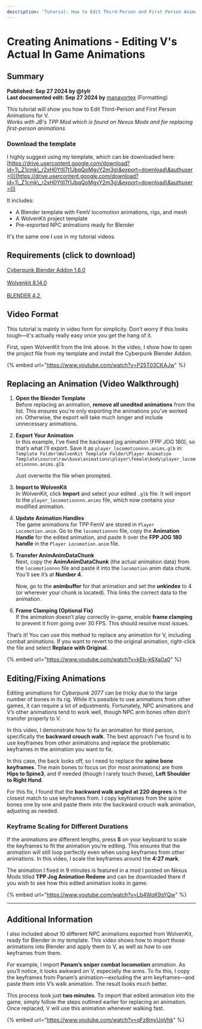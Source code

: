 ```yaml
---
description: 'Tutorial: How to Edit Third-Person and First Person Animations for V'
---
```


# Creating Animations - Editing V's Actual In Game Animations

## **Summary**

**Published: Sep 27 2024 by @tylr**\
**Last documented edit: Sep 27 2024 by** [manavortex](https://app.gitbook.com/u/NfZBoxGegfUqB33J9HXuCs6PVaC3 "mention") (Formatting)

This tutorial will show you how to Edit Third-Person and First Person Animations for V.\
_Works with JB's TPP Mod which is found on Nexus Mods and for replacing first-person animations_

### Download the template

I highly suggest using my template, which can be downloaded here: [https://drive.usercontent.google.com/download?id=1\_Z1cmk\_r2xH0YtII7t1JbqQoMgvY2m3g\&export=download\&authuser=0](https://drive.usercontent.google.com/download?id=1\_Z1cmk\_r2xH0YtII7t1JbqQoMgvY2m3g\&export=download\&authuser=0)

It includes:

* A Blender template with FemV locomotion animations, rigs, and mesh
* A WolvenKit project template
* Pre-exported NPC animations ready for Blender

It's the same one I use in my tutorial videos.

## Requirements (click to download)

[Cyberpunk Blender Addon 1.6.0](https://nightly.link/WolvenKit/Cyberpunk-Blender-add-on/actions/runs/10962098113/Cyberpunk%20Blender%20Plugin-PR-2024-09-20--15-31-39.zip)﻿\
\
[Wolvenkit 8.14.0](https://github.com/WolvenKit/WolvenKit-nightly-releases/releases/download/8.14.1-nightly.2024-09-23/WolvenKit-8.14.1-nightly.2024-09-23.zip)﻿\
\
[BLENDER 4.2 ](https://download.blender.org/release/Blender4.1/blender-4.1.0-windows-x64.zip)﻿

## Video Format

This tutorial is mainly in video form for simplicity. Don’t worry if this looks tough—it's actually really easy once you get the hang of it.&#x20;

First, open WolvenKit from the link above. In the video, I show how to open the project file from my template and install the Cyberpunk Blender Addon.

{% embed url="https://www.youtube.com/watch?v=P25T03CKAJw" %}

## **Replacing an Animation (Video Walkthrough)**

1. **Open the Blender Template**\
   Before replacing an animation, **remove all unedited animations** from the list. This ensures you're only exporting the animations you've worked on. Otherwise, the export will take much longer and include unnecessary animations.
2.  **Export Your Animation**\
    In this example, I’ve fixed the backward jog animation (FPP JOG 180), so that’s what I’ll export. Save it as `player_locomotionnnn.anims.glb` in:\
    `Template Folder\WolvenKit Template Folder\Player Animation Template\source\raw\base\animations\player\female\body\player_locomotionnnn.anims.glb`

    Just overwrite the file when prompted.
3. **Import to WolvenKit**\
   In WolvenKit, click **Import** and select your edited `.glb` file. It will import to the `player_locomotionnnn.anims` file, which now contains your modified animation.
4. **Update Animation Handles**\
   The game animations for TPP FemV are stored in `Player Locomotion.anim`. Go to the `locomotionnnn` file, copy the **Animation Handle** for the edited animation, and paste it over the **FPP JOG 180 handle** in the `Player Locomotion.anim` file.
5.  **Transfer AnimAnimDataChunk**\
    Next, copy the **AnimAnimDataChunk** (the actual animation data) from the `locomotionnnn` file and paste it into the `locomotion` anim data chunk. You'll see it’s at **Number 4**.

    Now, go to the **animbuffer** for that animation and set the **unkindex** to 4 (or wherever your chunk is located). This links the correct data to the animation.
6. **Frame Clamping (Optional Fix)**\
   If the animation doesn’t play correctly in-game, enable **frame clamping** to prevent it from going over 30 FPS. This should resolve most issues.

That’s it! You can use this method to replace any animation for V, including combat animations. If you want to revert to the original animation, right-click the file and select **Replace with Original**.

{% embed url="https://www.youtube.com/watch?v=kEb-k6Xa0a0" %}

## **Editing/Fixing Animations**

Editing animations for _Cyberpunk 2077_ can be tricky due to the large number of bones in its rig. While it's possible to use animations from other games, it can require a lot of adjustments. Fortunately, NPC animations and V’s other animations tend to work well, though NPC arm bones often don’t transfer properly to V.

In this video, I demonstrate how to fix an animation for third person, specifically the **backward crouch walk**. The best approach I’ve found is to use keyframes from other animations and replace the problematic keyframes in the animation you want to fix.

In this case, the back looks off, so I need to replace the **spine bone keyframes**. The main bones to focus on (for most animations) are from **Hips to Spine3**, and if needed (though I rarely touch these), **Left Shoulder to Right Hand**.

For this fix, I found that the **backward walk angled at 220 degrees** is the closest match to use keyframes from. I copy keyframes from the spine bones one by one and paste them into the backward crouch walk animation, adjusting as needed.

### Keyframe Scaling for Different Durations

If the animations are different lengths, press **S** on your keyboard to scale the keyframes to fit the animation you’re editing. This ensures that the animation will still loop perfectly even when using keyframes from other animations. In this video, I scale the keyframes around the **4:27 mark**.

The animation I fixed in 9 minutes is featured in a mod I posted on Nexus Mods titled **TPP Jog Animation Redone** and can be downloaded there if you wish to see how this edited animation looks in game.

{% embed url="https://www.youtube.com/watch?v=Lb4WoK9sYQw" %}

***

## **Additional Information**

I also included about 10 different NPC animations exported from WolvenKit, ready for Blender in my template. This video shows how to import those animations into Blender and apply them to V, as well as how to use keyframes from them.

For example, I import **Panam’s sniper combat locomotion** animation. As you’ll notice, it looks awkward on V, especially the arms. To fix this, I copy the keyframes from Panam’s animation—excluding the arm keyframes—and paste them into V’s walk animation. The result looks much better.

This process took just **two minutes**. To import that edited animation into the game, simply follow the steps outlined earlier for replacing an animation. Once replaced, V will use this animation whenever walking fast.

{% embed url="https://www.youtube.com/watch?v=qFz8myUqVhk" %}


